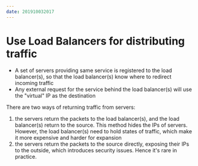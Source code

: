 ```yaml
---
date: 201910032017
---
```

# Use Load Balancers for distributing traffic

* A set of servers providing same service is registered to the load balancer(s), so that the load balancer(s) know where to redirect incoming traffic
* Any external request for the service behind the load balancer(s) will use the "virtual" IP as the destination

There are two ways of returning traffic from servers:
1. the servers return the packets to the load balancer(s), and the load balancer(s) return to the source. This method hides the IPs of servers. However, the load balancer(s) need to hold states of traffic, which make it more expensive and harder for expansion
2. the servers return the packets to the source directly, exposing their IPs to the outside, which introduces security issues. Hence it's rare in practice.